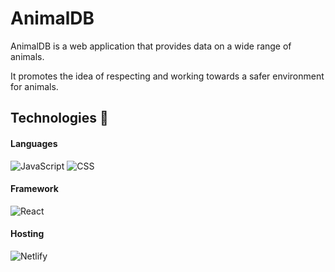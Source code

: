 # AnimalDB

AnimalDB is a web application that provides data on a wide range of animals. 

It promotes the idea of respecting and working towards a safer environment for animals.



## Technologies 📡

#### Languages


![JavaScript](https://img.shields.io/badge/javascript-%23323330.svg?style=for-the-badge&logo=javascript&logoColor=%23F7DF1E)
![CSS](https://img.shields.io/badge/CSS-239120?&style=for-the-badge&logo=css3&logoColor=white)

#### Framework

![React](https://img.shields.io/badge/React-20232A?style=for-the-badge&logo=react&logoColor=61DAFB)


#### Hosting

![Netlify](https://img.shields.io/badge/Netlify-00C7B7?style=for-the-badge&logo=netlify&logoColor=white)
```
